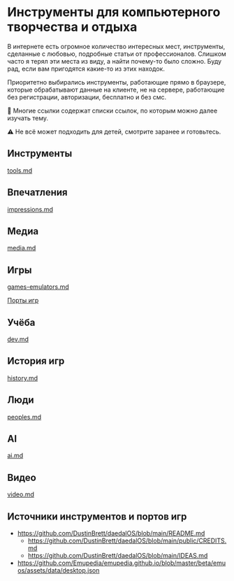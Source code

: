 # Инструменты для компьютерного творчества и отдыха

В интернете есть огромное количество интересных мест, инструменты, сделанные с любовью, подробные статьи от профессионалов. Слишком часто я терял эти места из виду, а найти почему-то было сложно. Буду рад, если вам пригодятся какие-то из этих находок.

Приоритетно выбирались инструменты, работающие прямо в браузере, которые обрабатывают данные на клиенте, не на сервере, работающие без регистрации, авторизации, бесплатно и без смс.

📌 Многие ссылки содержат списки ссылок, по которым можно далее изучать тему.

⚠️ Не всё может подходить для детей, смотрите заранее и готовьтесь.


## Инструменты

[tools.md](tools.md)


## Впечатления

[impressions.md](impressions.md)


## Медиа

[media.md](media.md)


## Игры

[games-emulators.md](games-emulators.md)

[Порты игр](https://disk.yandex.ru/i/wNIgojiss6tfTA)


## Учёба

[dev.md](dev.md)


## История игр

[history.md](history.md)


## Люди

[peoples.md](peoples.md)


## AI

[ai.md](ai.md)


## Видео

[video.md](video.md)


## Источники инструментов и портов игр
* https://github.com/DustinBrett/daedalOS/blob/main/README.md
  * https://github.com/DustinBrett/daedalOS/blob/main/public/CREDITS.md
  * https://github.com/DustinBrett/daedalOS/blob/main/IDEAS.md
* https://github.com/Emupedia/emupedia.github.io/blob/master/beta/emuos/assets/data/desktop.json
